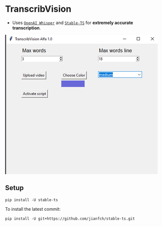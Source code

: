 # TranscribVision

- Uses [`OpenAI Whisper`](https://openai.com/research/whisper) and [`Stable-TS`](https://github.com/jianfch/stable-ts) for **extremely accurate transcription**.


![photo](https://raw.githubusercontent.com/JakubJakubiak/TranscribVision/main/images/Screen.png?token=GHSAT0AAAAAACE7LG57O54RX6OJLZUJPQOYZHTGKPQ)



## Setup
```
pip install -U stable-ts
```

To install the latest commit:
```
pip install -U git+https://github.com/jianfch/stable-ts.git
```

